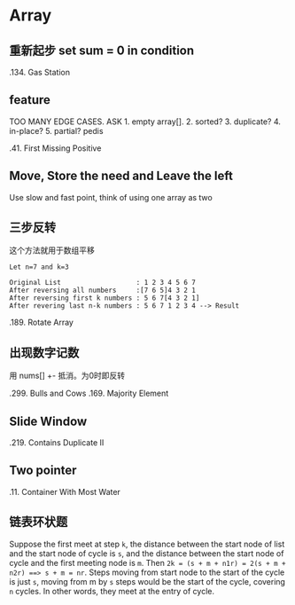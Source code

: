 # Array


## 重新起步 set sum = 0 in condition
.134. Gas Station

## feature
TOO MANY EDGE CASES. ASK 1. empty array[]. 2. sorted? 3. duplicate? 4. in-place? 5. partial? pedis

.41. First Missing Positive

## Move, Store the need and Leave the left
Use slow and fast point, think of using one array as two 

## 三步反转
这个方法就用于数组平移

```
Let n=7 and k=3

Original List                   : 1 2 3 4 5 6 7
After reversing all numbers     :[7 6 5]4 3 2 1
After reversing first k numbers : 5 6 7[4 3 2 1]
After revering last n-k numbers : 5 6 7 1 2 3 4 --> Result

```
.189. Rotate Array

## 出现数字记数
用 nums[] +- 抵消。为0时即反转

.299. Bulls and Cows
.169. Majority Element

## Slide Window
.219. Contains Duplicate II

## Two pointer
.11. Container With Most Water

## 链表环状题


Suppose the first meet at step `k`, the distance between the start node of list and the start node of cycle is `s`, and the distance between the start node of cycle and the first meeting node is `m`. Then `2k = (s + m + n1r) = 2(s + m + n2r) ==> s + m = nr`. Steps moving from start node to the start of the cycle is just `s`, moving from m by `s` steps would be the start of the cycle, covering `n` cycles. In other words, they meet at the entry of cycle.